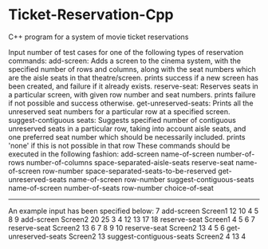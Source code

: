 # Ticket-Reservation-Cpp
C++ program for a system of movie ticket reservations

Input number of test cases for one of the following types of reservation commands:
add-screen: Adds a screen to the cinema system, with the specified number of rows and columns, along with the seat numbers which are the aisle seats in that theatre/screen. prints success if a new screen has been created, and failure if it already exists.
reserve-seat: Reserves seats in a particular screen, with given row number and seat numbers. prints failure if not possible and success otherwise.
get-unreserved-seats: Prints all the unreserved seat numbers for a particular row at a specified screen.
suggest-contiguous seats: Suggests specified number of contiguous unreserved seats in a particular row, taking into account aisle seats, and one preferred seat number which should be necessarily included. prints 'none' if this is not possible in that row
These commands should be executed in the following fashion:
add-screen name-of-screen number-of-rows number-of-columns space-separated-aisle-seats
reserve-seat name-of-screen row-number space-separated-seats-to-be-reserved
get-unreserved-seats name-of-screen row-number
suggest-contiguous-seats name-of-screen number-of-seats row-number choice-of-seat

**********************************************************************************************************************************************************************

An example input has been specified below:
7
add-screen Screen1 12 10 4 5 8 9
add-screen Screen2 20 25 3 4 12 13 17 18
reserve-seat Screen1 4 5 6 7
reserve-seat Screen2 13 6 7 8 9 10
reserve-seat Screen2 13 4 5 6
get-unreserved-seats Screen2 13
suggest-contiguous-seats Screen2 4 13 4
